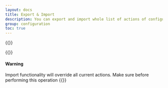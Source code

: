 ```yaml
---
layout: docs
title: Export & Import
description: You can export and import whole list of actions of configuration anytime and keep it as backup.
group: configuration
toc: true
---
```


{{<img configuration-options.png>}}

{{<callout warning>}}
#### Warning
Import functionality will override all current actions. Make sure before performing this operation
{{</callout>}}
